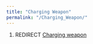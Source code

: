 ```yaml
---
title: "Charging Weapon"
permalink: "/Charging_Weapon/"
---
```


1.  REDIRECT [Charging weapon](Charging_weapon "wikilink")